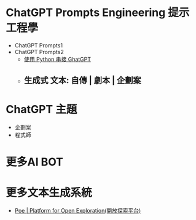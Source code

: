 # ChatGPT Prompts Engineering 提示工程學
- ChatGPT Prompts1
- ChatGPT Prompts2
    - [使用 Python 串接 GhatGPT](https://steam.oxxostudio.tw/category/python/example/openai.html) 
  - 生成式 文本: 自傳 | 劇本 | 企劃案 
    - 

# ChatGPT 主題
- 企劃案
- 程式師

# 更多AI BOT
# 更多文本生成系統
- [Poe | Platform for Open Exploration(開放探索平台)](https://poe.com/)
